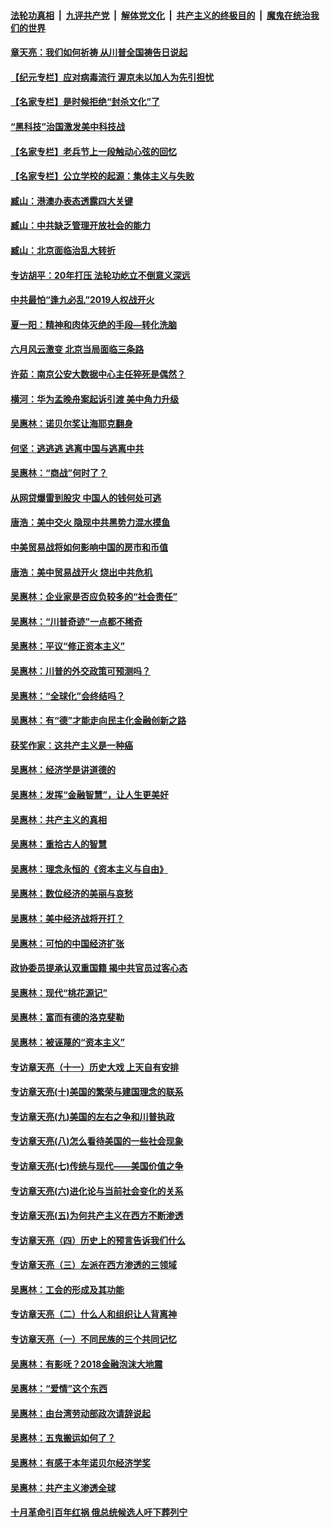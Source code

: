 

####  [法轮功真相](../../../../basic/blob/master/README.md?t=07032131) &nbsp;|&nbsp; [九评共产党](../../../../9ping.md/blob/master/README.md?t=07032131) &nbsp;|&nbsp; [解体党文化](../../../../jtdwh.md/blob/master/README.md?t=07032131)  &nbsp;|&nbsp; [共产主义的终极目的](../../../../gczydzjmd.md/blob/master/README.md?t=07032131) &nbsp;|&nbsp; [魔鬼在统治我们的世界](../../../../mgztzwmdsj.md/blob/master/README.md?t=07032131) 

#### [章天亮：我们如何祈祷 从川普全国祷告日说起](../pages/nsc423/n11944627.md?t=07032131) 

#### [【纪元专栏】应对病毒流行 渥京未以加人为先引担忧](../pages/nsc423/n11875714.md?t=07032131) 

#### [【名家专栏】是时候拒绝“封杀文化”了](../pages/nsc423/n11814093.md?t=07032131) 

#### [“黑科技”治国激发美中科技战](../pages/nsc423/n11638056.md?t=07032131) 

#### [【名家专栏】老兵节上一段触动心弦的回忆](../pages/nsc423/n11646016.md?t=07032131) 

#### [【名家专栏】公立学校的起源：集体主义与失败](../pages/nsc423/n11601833.md?t=07032131) 

#### [臧山：港澳办表态透露四大关键](../pages/nsc423/n11421628.md?t=07032131) 

#### [臧山：中共缺乏管理开放社会的能力](../pages/nsc423/n11407457.md?t=07032131) 

#### [臧山：北京面临治乱大转折](../pages/nsc423/n11406895.md?t=07032131) 

#### [专访胡平：20年打压 法轮功屹立不倒意义深远](../pages/nsc423/n11398800.md?t=07032131) 

#### [中共最怕“逢九必乱”2019人权战开火](../pages/nsc423/n11385248.md?t=07032131) 

#### [夏一阳：精神和肉体灭绝的手段—转化洗脑](../pages/nsc423/n11368250.md?t=07032131) 

#### [六月风云激变 北京当局面临三条路](../pages/nsc423/n11313668.md?t=07032131) 

#### [许茹：南京公安大数据中心主任猝死是偶然？](../pages/nsc423/n11064744.md?t=07032131) 

#### [横河：华为孟晚舟案起诉引渡 美中角力升级](../pages/nsc423/n11027230.md?t=07032131) 

#### [吴惠林：诺贝尔奖让海耶克翻身](../pages/nsc423/n10890049.md?t=07032131) 

#### [何坚：逃逃逃 逃离中国与逃离中共](../pages/nsc423/n10592891.md?t=07032131) 

#### [吴惠林：“商战”何时了？](../pages/nsc423/n10573558.md?t=07032131) 

#### [从网贷爆雷到股灾 中国人的钱何处可逃](../pages/nsc423/n10572800.md?t=07032131) 

#### [唐浩：美中交火 隐现中共黑势力混水摸鱼](../pages/nsc423/n10544040.md?t=07032131) 

#### [中美贸易战将如何影响中国的房市和币值](../pages/nsc423/n10543697.md?t=07032131) 

#### [唐浩：美中贸易战开火 烧出中共危机](../pages/nsc423/n10540126.md?t=07032131) 

#### [吴惠林：企业家是否应负较多的“社会责任”](../pages/nsc423/n10535022.md?t=07032131) 

#### [吴惠林：“川普奇迹”一点都不稀奇](../pages/nsc423/n10512808.md?t=07032131) 

#### [吴惠林：平议“修正资本主义”](../pages/nsc423/n10495724.md?t=07032131) 

#### [吴惠林：川普的外交政策可预测吗？](../pages/nsc423/n10462387.md?t=07032131) 

#### [吴惠林：“全球化”会终结吗？](../pages/nsc423/n10452838.md?t=07032131) 

#### [吴惠林：有“德”才能走向民主化金融创新之路](../pages/nsc423/n10432292.md?t=07032131) 

#### [获奖作家：这共产主义是一种癌](../pages/nsc423/n10431541.md?t=07032131) 

#### [吴惠林：经济学是讲道德的](../pages/nsc423/n10398014.md?t=07032131) 

#### [吴惠林：发挥“金融智慧”，让人生更美好](../pages/nsc423/n10375019.md?t=07032131) 

#### [吴惠林：共产主义的真相](../pages/nsc423/n10351394.md?t=07032131) 

#### [吴惠林：重拾古人的智慧](../pages/nsc423/n10337691.md?t=07032131) 

#### [吴惠林：理念永恒的《资本主义与自由》](../pages/nsc423/n10316274.md?t=07032131) 

#### [吴惠林：数位经济的美丽与哀愁](../pages/nsc423/n10292946.md?t=07032131) 

#### [吴惠林：美中经济战将开打？](../pages/nsc423/n10258825.md?t=07032131) 

#### [吴惠林：可怕的中国经济扩张](../pages/nsc423/n10219147.md?t=07032131) 

#### [政协委员提承认双重国籍 揭中共官员过客心态](../pages/nsc423/n10208809.md?t=07032131) 

#### [吴惠林：现代“桃花源记”](../pages/nsc423/n10185234.md?t=07032131) 

#### [吴惠林：富而有德的洛克斐勒](../pages/nsc423/n10142264.md?t=07032131) 

#### [吴惠林：被诬蔑的“资本主义”](../pages/nsc423/n10124816.md?t=07032131) 

#### [专访章天亮（十一）历史大戏 上天自有安排](../pages/nsc423/n10094905.md?t=07032131) 

#### [专访章天亮(十)美国的繁荣与建国理念的联系](../pages/nsc423/n10094899.md?t=07032131) 

#### [专访章天亮(九)美国的左右之争和川普执政](../pages/nsc423/n10094889.md?t=07032131) 

#### [专访章天亮(八)怎么看待美国的一些社会现象](../pages/nsc423/n10094857.md?t=07032131) 

#### [专访章天亮(七)传统与现代——美国价值之争](../pages/nsc423/n10093140.md?t=07032131) 

#### [专访章天亮(六)进化论与当前社会变化的关系](../pages/nsc423/n10092036.md?t=07032131) 

#### [专访章天亮(五)为何共产主义在西方不断渗透](../pages/nsc423/n10083620.md?t=07032131) 

#### [专访章天亮（四）历史上的预言告诉我们什么](../pages/nsc423/n10083606.md?t=07032131) 

#### [专访章天亮（三）左派在西方渗透的三领域](../pages/nsc423/n10081115.md?t=07032131) 

#### [吴惠林：工会的形成及其功能](../pages/nsc423/n10080633.md?t=07032131) 

#### [专访章天亮（二）什么人和组织让人背离神](../pages/nsc423/n10076637.md?t=07032131) 

#### [专访章天亮（一）不同民族的三个共同记忆](../pages/nsc423/n10074188.md?t=07032131) 

#### [吴惠林：有影呒？2018金融泡沫大地震](../pages/nsc423/n10040534.md?t=07032131) 

#### [吴惠林：“爱情”这个东西](../pages/nsc423/n10019423.md?t=07032131) 

#### [吴惠林：由台湾劳动部政次请辞说起](../pages/nsc423/n9979679.md?t=07032131) 

#### [吴惠林：五鬼搬运如何了？](../pages/nsc423/n9925338.md?t=07032131) 

#### [吴惠林：有感于本年诺贝尔经济学奖](../pages/nsc423/n9871883.md?t=07032131) 

#### [吴惠林：共产主义渗透全球](../pages/nsc423/n9812748.md?t=07032131) 

#### [十月革命引百年红祸 俄总统候选人吁下葬列宁](../pages/nsc423/n9810182.md?t=07032131) 


